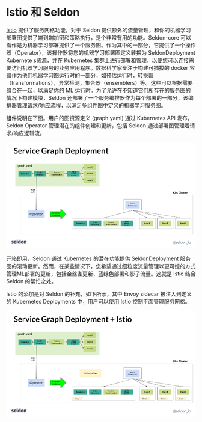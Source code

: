 # Istio 和 Seldon

[Istio](https://istio.io/) 提供了服务网格功能，对于 Seldon 提供额外的流量管理，和你的机器学习部署图提供了端到端加密和策略执行，是个非常有用的功能。Seldon-core 可以看作是为机器学习部署提供了一个服务图。作为其中的一部分，它提供了一个操作器（Operator），该操作器将您的机器学习部署图定义转换为 SeldonDeployment Kubernete s资源，并在 Kubernetes 集群上进行部署和管理，以便您可以连接需要访问机器学习服务的业务应用程序。数据科学家专注于构建可插拔的 docker 容器作为他们机器学习图运行时的一部分，如预估运行时，转换器（transformations），异常检测，集合器（ensemblers）等。这些可以根据需要组合在一起，以满足你的 ML 运行时。为了允许在不知道它们所存在的服务图的情况下构建模块，Seldon 还部署了一个服务编排器作为每个部署的一部分，该编排器管理请求/响应流程，以满足多组件图中定义的机器学习服务图。

组件说明在下面。用户的图资源定义 (graph.yaml) 通过 Kubernetes API 发布，Seldon Operator 管理潜在的组件创建和更新，包括 Seldon 通过部署图管理着请求/响应逻辑流。

![svc-graph](./svc-graph.png)

开箱即用，Seldon 通过 Kubernetes 的潜在功能提供 SeldonDeployment 服务图的滚动更新。然而，在某些情况下，您希望通过细粒度流量管理以更可控的方式管理ML部署的更新，包括金丝雀更新、蓝绿色部署和影子流量。这就是 Istio 结合 Seldon 的帮忙之处。

Istio 的添加是对 Seldon 的补充，如下所示，其中 Envoy sidecar 被注入到定义的 Kubernetes Deployments 中，用户可以使用 Istio 控制平面管理服务网格。

![svc-graph-istio](./svc-graph-istio.png)

